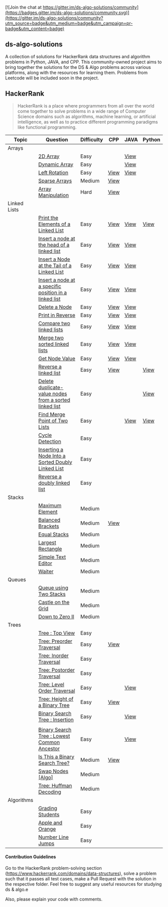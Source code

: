 [![Join the chat at https://gitter.im/ds-algo-solutions/community](https://badges.gitter.im/ds-algo-solutions/community.svg)](https://gitter.im/ds-algo-solutions/community?utm_source=badge&utm_medium=badge&utm_campaign=pr-badge&utm_content=badge)

## ds-algo-solutions

A collection of solutions for HackerRank data structures and algorithm problems in Python, JAVA, and CPP. This community-owned project aims to bring together the solutions for the DS & Algo problems across various platforms, along with the resources for learning them. Problems from Leetcode will be included soon in the project.

## HackerRank

> HackerRank is a place where programmers from all over the world come together to solve problems in a wide range of Computer Science domains such as algorithms, machine learning, or artificial intelligence, as well as to practice different programming paradigms like functional programming.

| Topic       | Question                                                     | Difficulty | CPP                                                          | JAVA                                                         | Python                                                       |
| ----------- | ------------------------------------------------------------ | ---------- | ------------------------------------------------------------ | ------------------------------------------------------------ | ------------------------------------------------------------ |
| Arrays      |                                                              |            |                                                              |                                                              |                                                              |
|             | [2D Array](https://www.hackerrank.com/challenges/2d-array/problem) | Easy       |                                                              | [View](https://github.com/adityabisoi/ds-algo-solutions/blob/main/Arrays/_2dArrayDS.java) |                                                              |
|             | [Dynamic Array](https://www.hackerrank.com/challenges/dynamic-array/problem) | Easy       |                                                              | [View](Arrays/Dynamic%20Array/solution.java) |                                                              |
|             | [Left Rotation](https://www.hackerrank.com/challenges/array-left-rotation/problem) | Easy       | [View](https://github.com/adityabisoi/ds-algo-solutions/blob/main/Arrays/left_rotation.cpp) | [View](https://github.com/adityabisoi/ds-algo-solutions/blob/main/Linked_Lists/LeftRotation.java) |                                                              |
|             | [Sparse Arrays](https://www.hackerrank.com/challenges/sparse-arrays/problem) | Medium     | [View](https://github.com/adityabisoi/ds-algo-solutions/blob/main/Arrays/sparse_arrays.cpp) |                                                              |                                                              |
|             | [Array Manipulation](https://www.hackerrank.com/challenges/crush/problem) | Hard       | [View](https://github.com/adityabisoi/ds-algo-solutions/blob/main/Arrays/array_manipulation.cpp) |                                                              |                                                              |
| Linked Lists |                                                              |            |                                                              |                                                              |                                                              |
|             | [Print the Elements of a Linked List](https://www.hackerrank.com/challenges/print-the-elements-of-a-linked-list/problem) | Easy       | [View](https://github.com/adityabisoi/ds-algo-solutions/blob/main/Linked_Lists/solution.cpp)                      | [View](https://github.com/adityabisoi/ds-algo-solutions/blob/main/Linked_Lists/print_elements.java) | [View](https://github.com/adityabisoi/ds-algo-solutions/blob/main/Linked_Lists/Print_the_Elements.py) |
|             | [Insert a node at the head of a linked list](https://www.hackerrank.com/challenges/insert-a-node-at-the-head-of-a-linked-list/problem) | Easy       | [View](https://github.com/adityabisoi/ds-algo-solutions/blob/main/Linked_Lists/Insert%20a%20node%20at%20the%20head%20of%20a%20linked%20list.cpp) |  [View](https://github.com/adityabisoi/ds-algo-solutions/blob/main/Linked_Lists/Insert%20a%20node%20at%20the%20head%20of%20a%20linked%20list/solution.java)|                                                              |
|             | [Insert a Node at the Tail of a Linked List](https://www.hackerrank.com/challenges/insert-a-node-at-the-tail-of-a-linked-list/problem) | Easy       | [View](https://github.com/adityabisoi/ds-algo-solutions/blob/main/Linked_Lists/Insert%20a%20Node%20at%20the%20Tail%20of%20a%20Linked%20List.cpp) |  [View](https://github.com/adityabisoi/ds-algo-solutions/tree/main/Linked%20Lists/Insert%20a%20Node%20at%20the%20Tail%20of%20a%20Linked%20List/solution.java)|                                                              |
|             | [Insert a node at a specific position in a linked list](https://www.hackerrank.com/challenges/insert-a-node-at-a-specific-position-in-a-linked-list/problem) | Easy       | [View](https://github.com/adityabisoi/ds-algo-solutions/blob/main/Linked_Lists/Insert%20a%20node%20at%20a%20specific%20position%20in%20a%20linked%20list.cpp) | [View](https://github.com/adityabisoi/ds-algo-solutions/blob/main/Linked%20Lists/Insert%20a%20node%20at%20a%20specific%20position%20in%20a%20linked%20list/solution.java)|                                                              |
|             | [Delete a Node](https://www.hackerrank.com/challenges/delete-a-node-from-a-linked-list/problem) | Easy       | [View](https://github.com/adityabisoi/ds-algo-solutions/blob/main/Linked_Lists/Delete%20a%20node.cpp) | [View](https://github.com/adityabisoi/ds-algo-solutions/blob/main/Linked%20Lists/Delete%20a%20Node/solution.java)  |                                                              |
|             | [Print in Reverse](https://www.hackerrank.com/challenges/print-the-elements-of-a-linked-list-in-reverse/problem) | Easy       | [View](https://github.com/adityabisoi/ds-algo-solutions/blob/main/Linked_Lists/Print_reverse.cpp) | [View](https://github.com/adityabisoi/ds-algo-solutions/blob/main/Linked_Lists/PrintLinkedListInReverse.java) |                                                              |
|             | [Compare two linked lists](https://www.hackerrank.com/challenges/compare-two-linked-lists/problem) | Easy       | [View](https://github.com/adityabisoi/ds-algo-solutions/blob/main/Linked_Lists/Compare_two_linked_lists.cpp) | [View](https://github.com/adityabisoi/ds-algo-solutions/blob/main/Linked_Lists/CompareTwoLinkedList.java) |                                                              |
|             | [Merge two sorted linked lists](https://www.hackerrank.com/challenges/merge-two-sorted-linked-lists/problem) | Easy       | [View](https://github.com/adityabisoi/ds-algo-solutions/blob/main/Linked_Lists/Merge_two_sorted_linked_lists.cpp) | [View](https://github.com/adityabisoi/ds-algo-solutions/blob/main/Linked_Lists/MergeSortedLinkedLists.java) |                                                              |
|             | [Get Node Value](https://www.hackerrank.com/challenges/get-the-value-of-the-node-at-a-specific-position-from-the-tail/problem) | Easy       | [View](https://github.com/adityabisoi/ds-algo-solutions/blob/main/Linked_Lists/Get_node_value.cpp) | [View](https://github.com/adityabisoi/ds-algo-solutions/blob/main/Linked%20Lists/Get%20Node%20Value/solution.java)                                                             |                                                              |
|             | [Reverse a linked list](https://www.hackerrank.com/challenges/reverse-a-linked-list/problem) | Easy       |[View](https://github.com/RisHaV-IITKGP/ds-algo-solutions/blob/main/Linked%20Lists/Reverse%20a%20Linked%20List/solution.cpp)                                                              |                                                              |[View](https://github.com/adityabisoi/ds-algo-solutions/blob/main/Linked%20Lists/Print%20in%20Reverse/solution.py)                                                              |                                             
|             | [Delete duplicate-value nodes from a sorted linked list](https://www.hackerrank.com/challenges/delete-duplicate-value-nodes-from-a-sorted-linked-list/problem) | Easy       |                                                              |                                                              | [View](https://github.com/adityabisoi/ds-algo-solutions/blob/main/Linked%20Lists/Delete%20duplicate%20values/solution.py)                                                             |
|             | [Find Merge Point of Two Lists](https://www.hackerrank.com/challenges/find-the-merge-point-of-two-joined-linked-lists/problem) | Easy       |                                                              |[View](https://github.com/adityabisoi/ds-algo-solutions/blob/main/Linked%20Lists/Find%20merge%20point/solution.java)|[View](https://github.com/adityabisoi/ds-algo-solutions/blob/main/Linked%20Lists/Find%20merge%20point/solution.py)                                                                                                                          |
|             | [Cycle Detection](https://www.hackerrank.com/challenges/detect-whether-a-linked-list-contains-a-cycle/problem) | Easy       |                                                              |                                                              |                                                              |
|             | [Inserting a Node Into a Sorted Doubly Linked List](https://www.hackerrank.com/challenges/insert-a-node-into-a-sorted-doubly-linked-list/problem) | Easy       |                                                              |                                                              |                                                              |
|             | [Reverse a doubly linked list](https://www.hackerrank.com/challenges/reverse-a-doubly-linked-list/problem) | Easy       |                                                              |                                                              |                                                              |
| Stacks      |                                                              |            |                                                              |                                                              |                                                              |
|             | [Maximum Element](https://www.hackerrank.com/challenges/maximum-element/problem) | Medium     |                                                              |                                                              |                                                              |
|             | [Balanced Brackets](https://www.hackerrank.com/challenges/balanced-brackets/problem) | Medium     | [View](https://github.com/RisHaV-IITKGP/ds-algo-solutions/blob/main/Stacks/Balanced%20Brackets/solution.cpp)                                                             |                                                              |                                                              |
|             | [Equal Stacks](https://www.hackerrank.com/challenges/equal-stacks/problem) | Medium     |                                                              |                                                              |                                                              |
|             | [Largest Rectangle](https://www.hackerrank.com/challenges/largest-rectangle/problem) | Medium     |                                                              |                                                              |                                                              |
|             | [Simple Text Editor](https://www.hackerrank.com/challenges/simple-text-editor/problem) | Medium     |                                                              |                                                              |                                                              |
|             | [Waiter](https://www.hackerrank.com/challenges/waiter/problem) | Medium     |                                                              |                                                              |                                                              |
| Queues      |                                                              |            |                                                              |                                                              |                                                              |
|             | [Queue using Two Stacks](https://www.hackerrank.com/challenges/queue-using-two-stacks/problem) | Medium     |                                                              |                                                              |                                                              |
|             | [Castle on the Grid](https://www.hackerrank.com/challenges/castle-on-the-grid/problem) | Medium     |                                                              |                                                              |                                                              |
|             | [Down to Zero II](https://www.hackerrank.com/challenges/down-to-zero-ii/problem) | Medium     |                                                              |                                                              |                                                              |
| Trees       |                                                              |            |                                                              |                                                              |                                                              |
|             | [Tree : Top View](https://www.hackerrank.com/challenges/tree-top-view/problem) | Easy       |                                                              |                                                              |                                                              |
|             | [Tree: Preorder Traversal](https://www.hackerrank.com/challenges/tree-preorder-traversal/problem) | Easy       | [View](https://github.com/adityabisoi/ds-algo-solutions/blob/main/Trees/Preorder_traversal.cpp) |                                                              |                                                              |
|             | [Tree: Inorder Traversal](https://www.hackerrank.com/challenges/tree-inorder-traversal/problem) | Easy       |                                                              |                                                              |                                                              |
|             | [Tree: Postorder Traversal](https://www.hackerrank.com/challenges/tree-postorder-traversal/problem) | Easy       |                                                              |                                                              |                                                              |
|             | [Tree: Level Order Traversal](https://www.hackerrank.com/challenges/tree-level-order-traversal/problem) | Easy                                    |                                                              | [View](/Trees/Tree-Level%20Order%20Traversal/solution.java)                                                                  |                                                              |
|             | [Tree: Height of a Binary Tree](https://www.hackerrank.com/challenges/tree-height-of-a-binary-tree/problem) | Easy       |  [View](/Trees/Tree-Height%20of%20a%20Binary%20Tree/solution.cpp)                                                            |                                                              |                                                              |
|             | [Binary Search Tree : Insertion](https://www.hackerrank.com/challenges/binary-search-tree-insertion/problem) | Easy      |                                                  | [View](/Trees/Binary%20Search%20Tree-Insertion/solution.java)                                                              
|                                                      |
|             | [Binary Search Tree : Lowest Common Ancestor](https://www.hackerrank.com/challenges/binary-search-tree-lowest-common-ancestor/problem) | Easy      |                                                              | [View](/Trees/Binary%20Search%20Tree-Lowest%20Common%20Ancestor/solution.java)                                                              |                                                              |
|             | [Is This a Binary Search Tree?](https://www.hackerrank.com/challenges/is-binary-search-tree/problem) | Medium     |  [View](Trees/Tree-Is%20This%20a%20Binary%20Search%20Tree%3F/solution.cpp)|                                                              |                                                              |                                                              |
|             | [Swap Nodes [Algo]](https://www.hackerrank.com/challenges/swap-nodes-algo/problem) | Medium     |                                                              |                                                              |                                                              |
|             | [Tree: Huffman Decoding](https://www.hackerrank.com/challenges/tree-huffman-decoding/problem) | Medium     |                                                              |                                                              |                                                              |
| Algorithms  |                                                              |            |                                                              |                                                              |                                                              |
|             | [Grading Students](https://www.hackerrank.com/challenges/grading/problem) | Easy       |                                                              |                                                              |                                                              |
|             | [Apple and Orange](https://www.hackerrank.com/challenges/apple-and-orange/problem) | Easy       |                                                              |                                                              |                                                              |
|             | [Number Line Jumps](https://www.hackerrank.com/challenges/kangaroo/problem) | Easy       |                                                              |                                                              |                                                              |

#### Contribution Guidelines
Go to the HackerRank problem-solving section (https://www.hackerrank.com/domains/data-structures), solve a problem such that it passes all test cases, make a Pull Request with the solution in the respective folder. Feel free to suggest any useful resources for studying ds & algo.e 

Also, please explain your code with comments.
